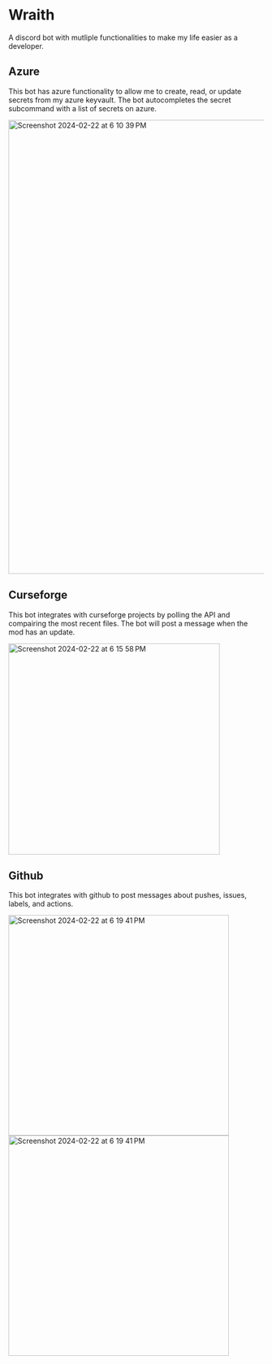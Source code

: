 # Wraith
A discord bot with mutliple functionalities to make my life easier as a developer.

## Azure
This bot has azure functionality to allow me to create, read, or update secrets from my azure keyvault. The bot autocompletes the secret subcommand with a list of secrets on azure.

<img width="894" alt="Screenshot 2024-02-22 at 6 10 39 PM" src="https://github.com/ZGameLogic/Wraith/assets/23252883/43ce6d41-4942-44ca-9c83-d9c8096c088b">

## Curseforge
This bot integrates with curseforge projects by polling the API and compairing the most recent files. The bot will post a message when the mod has an update. 

<img width="416" alt="Screenshot 2024-02-22 at 6 15 58 PM" src="https://github.com/ZGameLogic/Wraith/assets/23252883/2438e23e-f64b-4558-9275-19e982b80840">

## Github
This bot integrates with github to post messages about pushes, issues, labels, and actions. 

<img width="434" alt="Screenshot 2024-02-22 at 6 19 41 PM" src="https://github.com/ZGameLogic/Wraith/assets/23252883/8e5c03e1-5413-49ff-a1a8-a994bb43ad51">
<img width="434" alt="Screenshot 2024-02-22 at 6 19 41 PM" src="https://github.com/ZGameLogic/Wraith/assets/23252883/290b5d27-e1fd-4bd0-b17b-42100b4cb277">
